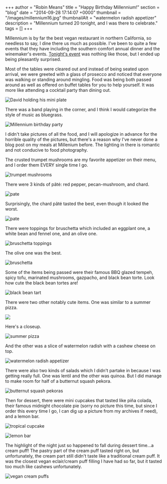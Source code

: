 +++
author = "Robin Means"
title = "Happy Birthday Millennium!"
section = "blog"
date = "2014-09-28 17:14:07 +0000"
thumbnail = "/images/millennium16.jpg"
thumbnailAlt = "watermelon radish appetizer"
description = "Millennium turned 20 tonight, and I was there to celebrate."
tags = []
+++

Millennium is by far the best vegan restaurant in northern California, so needless to say, I dine there us much as possible. I've been to quite a few events that they have including the southern comfort annual dinner and the winemaker's events. [Tonight's event](http://www.millenniumrestaurant.com/events/event/1113/) was nothing like those, but I ended up being pleasantly surprised.

Most of the tables were cleared out and instead of being seated upon arrival, we were greeted with a glass of prosecco and noticed that everyone was walking or standing around mingling. Food was being both passed around as well as offered on buffet tables for you to help yourself. It was more like attending a cocktail party than dining out.

![David holding his mini plate](/images/millennium2.jpg)

There was a band playing in the corner, and I think I would categorize the style of music as bluegrass.

![Millennium birthday party](/images/millennium12.jpg)

I didn't take pictures of all the food, and I will apologize in advance for the horrible quality of the pictures, but there's a reason why I've never done a blog post on my meals at Millenium before. The lighting in there is romantic and not conducive to food photography.

The crusted trumpet mushrooms are my favorite appetizer on their menu, and I order them EVERY single time I go.

![trumpet mushrooms](/images/millennium6.jpg)

There were 3 kinds of pâté: red pepper, pecan-mushroom, and chard.

![pate](/images/millennium4.jpg)

Surprisingly, the chard pâté&nbsp;tasted the best, even though it looked the worst.

![pate](/images/millennium5.jpg)

There were toppings for bruschetta which included an eggplant one, a white bean and fennel one, and an olive one.

![bruschetta toppings](/images/millennium1.jpg)

The olive one was the best.

![bruschetta](/images/millennium3.jpg)

Some of the items being passed were their famous BBQ glazed tempeh, spicy tofu, marinated mushrooms, gazpacho, and black bean torte. Look how cute the black bean tortes are!

![black bean tart](/images/millennium7.jpg)

There were two other notably cute items. One was similar to a summer pizza.

![](/images/millennium8.jpg)

Here's a closeup.

![summer pizza](/images/millennium9.jpg)

And the other was a slice of watermelon radish with a cashew cheese on top.

![watermelon radish appetizer](/images/millennium16.jpg)

There were also two kinds of salads which I didn't partake in because I was getting really full. One was lentil and the other was quinoa. But I did manage to make room for half of a butternut squash pekora.

![butternut squash pekoras](/images/millennium10.jpg)

Then for dessert, there were mini cupcakes that tasted like piña colada, their famous midnight chocolate pie (sorry no picture this time, but since I order this every time I go, I can dig up a picture from my archives if need), and a lemon bar.

![tropical cupcake](/images/millennium17.jpg)

![lemon bar](/images/millennium18.jpg)

The highlight of the night just so happened to fall during dessert time...a cream puff! The pastry part of the cream puff tasted right on, but unfortunately, the cream part still didn't taste like a traditional cream puff. It was the closest vegan eclair/cream puff filling I have had so far, but it tasted too much like cashews unfortunately.

![vegan cream puffs](/images/millennium14.jpg)


